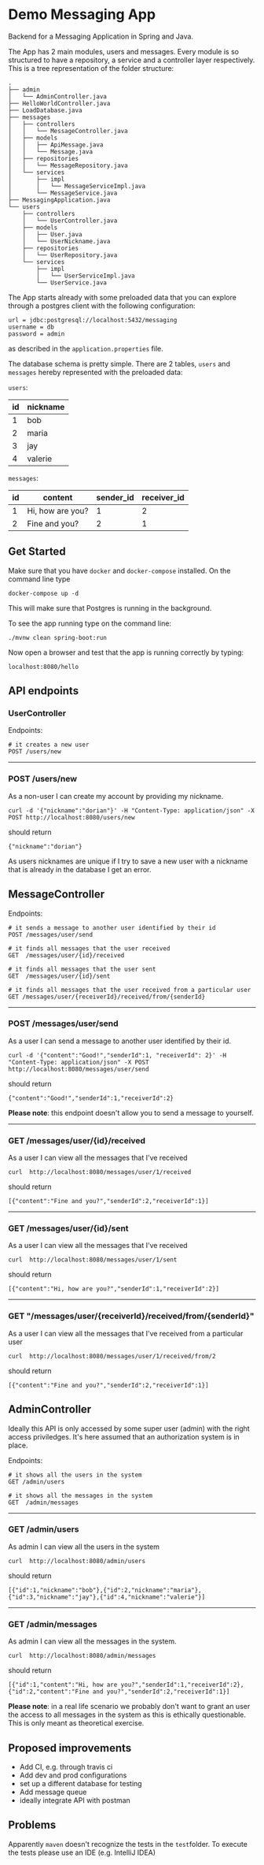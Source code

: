 # Demo Messaging App

Backend for a Messaging Application in Spring and Java.

The App has 2 main modules, users and messages. Every module is so structured
to have a repository, a service and a controller layer respectively.
This is a tree representation of the folder structure:
```$xslt
.
├── admin
│   └── AdminController.java
├── HelloWorldController.java
├── LoadDatabase.java
├── messages
│   ├── controllers
│   │   └── MessageController.java
│   ├── models
│   │   ├── ApiMessage.java
│   │   └── Message.java
│   ├── repositories
│   │   └── MessageRepository.java
│   └── services
│       ├── impl
│       │   └── MessageServiceImpl.java
│       └── MessageService.java
├── MessagingApplication.java
└── users
    ├── controllers
    │   └── UserController.java
    ├── models
    │   ├── User.java
    │   └── UserNickname.java
    ├── repositories
    │   └── UserRepository.java
    └── services
        ├── impl
        │   └── UserServiceImpl.java
        └── UserService.java

```
The App starts already with some preloaded data that you can explore 
through a postgres client with the following configuration:
```$xslt
url = jdbc:postgresql://localhost:5432/messaging
username = db
password = admin
```
as described in the `application.properties` file.

The database schema is pretty simple. There are 2 tables, `users` and `messages`
hereby represented with the preloaded data:

`users`:

| id          | nickname    |
| ----------- | ----------- |
| 1           | bob         |
| 2           | maria       |
| 3           | jay         |
| 4           | valerie     |

`messages`:

| id          | content           | sender_id | receiver_id |
| ----------- | -----------       | --------- | ----------- |
| 1           | Hi, how are you?  | 1         | 2           |
| 2           | Fine and you?     | 2         | 1           |


## Get Started

Make sure that you have `docker` and `docker-compose` installed.
On the command line type 
```$xslt
docker-compose up -d
```
This will make sure that Postgres is running in the background.


To see the app running type on the command line:
```$xslt
./mvnw clean spring-boot:run
```

Now open a browser and test that the app is running correctly by typing:
```$xslt
localhost:8080/hello
```
## API endpoints
### UserController

Endpoints:
```$xslt
# it creates a new user
POST /users/new
```

---
### POST /users/new

As a non-user I can create my account by providing my nickname.
```$xslt
curl -d '{"nickname":"dorian"}' -H "Content-Type: application/json" -X POST http://localhost:8080/users/new
```
should return
```$xslt
{"nickname":"dorian"}
```

As users nicknames are unique if I try to save a new user with a nickname that is already in the database I get an error.



## MessageController

Endpoints:
```$xslt
# it sends a message to another user identified by their id
POST /messages/user/send

# it finds all messages that the user received
GET  /messages/user/{id}/received

# it finds all messages that the user sent
GET  /messages/user/{id}/sent

# it finds all messages that the user received from a particular user
GET /messages/user/{receiverId}/received/from/{senderId}
```
---
### POST /messages/user/send

As a user I can send a message to another user identified by their id.

```$xslt
curl -d '{"content":"Good!","senderId":1, "receiverId": 2}' -H "Content-Type: application/json" -X POST http://localhost:8080/messages/user/send
```

should return
```$xslt
{"content":"Good!","senderId":1,"receiverId":2}
```
**Please note**: this endpoint doesn't allow you to send a message to yourself.

---
### GET /messages/user/{id}/received

As a user I can view all the messages that I've received

```$xslt
curl  http://localhost:8080/messages/user/1/received
```

should return
```$xslt
[{"content":"Fine and you?","senderId":2,"receiverId":1}]
```
---
### GET /messages/user/{id}/sent

As a user I can view all the messages that I've received

```$xslt
curl  http://localhost:8080/messages/user/1/sent
```

should return
```$xslt
[{"content":"Hi, how are you?","senderId":1,"receiverId":2}]
```
---
### GET "/messages/user/{receiverId}/received/from/{senderId}"

As a user I can view all the messages that I've received from a particular user

```$xslt
curl  http://localhost:8080/messages/user/1/received/from/2
```

should return
```$xslt
[{"content":"Fine and you?","senderId":2,"receiverId":1}]
```
## AdminController

Ideally this API is only accessed by some super user (admin) with the right access priviledges.
It's here assumed that an authorization system is in place.

Endpoints:
```$xslt
# it shows all the users in the system
GET /admin/users

# it shows all the messages in the system
GET  /admin/messages
```
---
### GET /admin/users

As admin I can view all the users in the system

```$xslt
curl  http://localhost:8080/admin/users
```

should return
```$xslt
[{"id":1,"nickname":"bob"},{"id":2,"nickname":"maria"},{"id":3,"nickname":"jay"},{"id":4,"nickname":"valerie"}]
```
---
### GET /admin/messages

As admin I can view all the messages in the system. 

```$xslt
curl  http://localhost:8080/admin/messages
```

should return
```$xslt
[{"id":1,"content":"Hi, how are you?","senderId":1,"receiverId":2},{"id":2,"content":"Fine and you?","senderId":2,"receiverId":1}]
```

**Please note**: in a real life scenario we probably don't want to grant an user the access to all messages in the system as this is ethically questionable. This is only meant as theoretical exercise.


## Proposed improvements
- Add CI, e.g. through travis ci
- Add dev and prod configurations
- set up a different database for testing
- Add message queue
- ideally integrate API with postman

## Problems
Apparently `maven` doesn't recognize the tests in the `test`folder. To execute 
the tests please use an IDE (e.g. IntelliJ IDEA)


